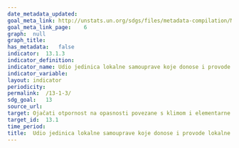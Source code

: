 ```yaml
---	
date_metadata_updated:	
goal_meta_link:	http://unstats.un.org/sdgs/files/metadata-compilation/Metadata-Goal-13.pdf
goal_meta_link_page:	6
graph:	null
graph_title:	
has_metadata:	false
indicator:	13.1.3
indicator_definition:	
indicator_name:	Udio jedinica lokalne samouprave koje donose i provode lokalne strategije za smanjenje rizika od katastrofa u skladu s nacionalnom strategijom za smanjenje rizika od katastrofa
indicator_variable:	
layout:	indicator
periodicity:	
permalink:	/13-1-3/
sdg_goal:	13
source_url:	
target:	Ojačati otpornost na opasnosti povezane s klimom i elementarne nepogode u svim zemljama
target_id:	13.1
time_period:	
title:	Udio jedinica lokalne samouprave koje donose i provode lokalne strategije za smanjenje rizika od katastrofa u skladu s nacionalnom strategijom za smanjenje rizika od katastrofa
---	
```

